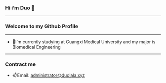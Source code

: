 ### Hi i’m Duo 👋

***

### Welcome to my Github Profile

***

* 🏫I’m currently studying at Guangxi Medical University and my major is Biomedical Engineering

* ****

### Contract me

* 📫Email: administrator@duolala.xyz
